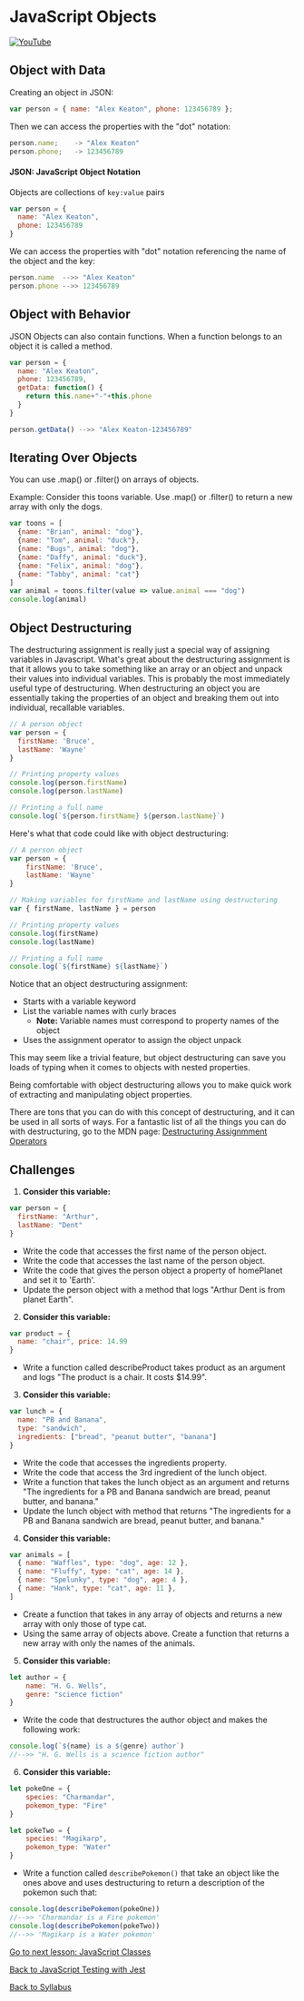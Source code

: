 # JavaScript Objects

[![YouTube](http://img.youtube.com/vi/xDmsrXDweB8/0.jpg)](https://www.youtube.com/watch?v=xDmsrXDweB8)

## Object with Data

Creating an object in JSON:

```javascript
var person = { name: "Alex Keaton", phone: 123456789 };
```

Then we can access the properties with the "dot" notation:

```javascript
person.name;    -> "Alex Keaton"
person.phone;   -> 123456789
```

#### JSON: JavaScript Object Notation

Objects are collections of `key:value` pairs

```JavaScript
var person = {
  name: "Alex Keaton",
  phone: 123456789
}
```

We can access the properties with "dot" notation referencing the name of the object and the key:

```javascript
person.name  -->> "Alex Keaton"
person.phone -->> 123456789
```

## Object with Behavior

JSON Objects can also contain functions. When a function belongs to an object it is called a method.

```javascript
var person = {
  name: "Alex Keaton",
  phone: 123456789,
  getData: function() {
    return this.name+"-"+this.phone
  }
}

person.getData() -->> "Alex Keaton-123456789"
```
## Iterating Over Objects

You can use .map() or .filter() on arrays of objects.  

Example: Consider this toons variable. Use .map() or .filter() to return a new array with only the dogs.

```JavaScript
var toons = [
  {name: "Brian", animal: "dog"},
  {name: "Tom", animal: "duck"},
  {name: "Bugs", animal: "dog"},
  {name: "Daffy", animal: "duck"},
  {name: "Felix", animal: "dog"},
  {name: "Tabby", animal: "cat"}
]
var animal = toons.filter(value => value.animal === "dog")
console.log(animal)
```

## Object Destructuring

The destructuring assignment is really just a special way of assigning variables in Javascript. What's great about the destructuring assignment is that it allows you to take something like an array or an object and unpack their values into individual variables.
This is probably the most immediately useful type of destructuring. When destructuring an object you are essentially taking the properties of an object and breaking them out into individual, recallable variables.

```JavaScript
// A person object
var person = {
  firstName: 'Bruce',
  lastName: 'Wayne'
}

// Printing property values
console.log(person.firstName)
console.log(person.lastName)

// Printing a full name
console.log(`${person.firstName} ${person.lastName}`)
```
Here's what that code could like with object destructuring:

```JavaScript
// A person object
var person = {
    firstName: 'Bruce',
    lastName: 'Wayne'
}

// Making variables for firstName and lastName using destructuring
var { firstName, lastName } = person

// Printing property values
console.log(firstName)
console.log(lastName)

// Printing a full name
console.log(`${firstName} ${lastName}`)
```

Notice that an object destructuring assignment:
- Starts with a variable keyword
- List the variable names with curly braces
  - **Note:** Variable names must correspond to property names of the object
- Uses the assignment operator to assign the object unpack

This may seem like a trivial feature, but object destructuring can save you loads of typing when it comes to objects with nested properties.

Being comfortable with object destructuring allows you to make quick work of extracting and manipulating object properties.

There are tons that you can do with this concept of destructuring, and it can be used in all sorts of ways. For a fantastic list of all the things you can do with destructuring, go to the MDN page: <a href="https://developer.mozilla.org/en-US/docs/Web/JavaScript/Reference/Operators/Destructuring_assignment" target="_blank">Destructuring Assignmment Operators</a>

## Challenges

1. **Consider this variable:**

```javascript
var person = {
  firstName: "Arthur",
  lastName: "Dent"
}
```
- Write the code that accesses the first name of the person object.
- Write the code that accesses the last name of the person object.
- Write the code that gives the person object a property of homePlanet and set it to 'Earth'.
- Update the person object with a method that logs "Arthur Dent is from planet Earth".

2. **Consider this variable:**

```javascript
var product = {
  name: "chair", price: 14.99
}
```
- Write a function called describeProduct takes product as an argument and logs "The product is a chair. It costs $14.99".

3. **Consider this variable:**

```javascript
var lunch = {
  name: "PB and Banana",
  type: "sandwich",
  ingredients: ["bread", "peanut butter", "banana"]
}
```
- Write the code that accesses the ingredients property.
- Write the code that access the 3rd ingredient of the lunch object.
- Write a function that takes the lunch object as an argument and returns "The ingredients for a PB and Banana sandwich are bread, peanut butter, and banana."
- Update the lunch object with method that returns "The ingredients for a PB and Banana sandwich are bread, peanut butter, and banana."

4. **Consider this variable:**

```JavaScript
var animals = [
  { name: "Waffles", type: "dog", age: 12 },
  { name: "Fluffy", type: "cat", age: 14 },
  { name: "Spelunky", type: "dog", age: 4 },
  { name: "Hank", type: "cat", age: 11 },
]
```
- Create a function that takes in any array of objects and returns a new array with only those of type cat.
- Using the same array of objects above. Create a function that returns a new array with only the names of the animals.

5. **Consider this variable:**

```javascript
let author = {
    name: "H. G. Wells",
    genre: "science fiction"
}
```
- Write the code that destructures the author object and makes the following work:

```javascript
console.log(`${name} is a ${genre} author`)
//-->> "H. G. Wells is a science fiction author"
```
6. **Consider this variable:**

```javascript
let pokeOne = {
    species: "Charmandar",
    pokemon_type: "Fire"
}

let pokeTwo = {
    species: "Magikarp",
    pokemon_type: "Water"
}
```

- Write a function called `describePokemon()` that take an object like the ones above and uses destructuring to return a description of the pokemon such that:

```javascript
console.log(describePokemon(pokeOne))
//-->> 'Charmandar is a Fire pokemon'
console.log(describePokemon(pokeTwo))
//-->> 'Magikarp is a Water pokemon'
```
[Go to next lesson: JavaScript Classes](../js_intermediate/js_classes.md)

[Back to JavaScript Testing with Jest](./js_intermediate/js_testing_jest.md)

[Back to Syllabus](../README.md)
